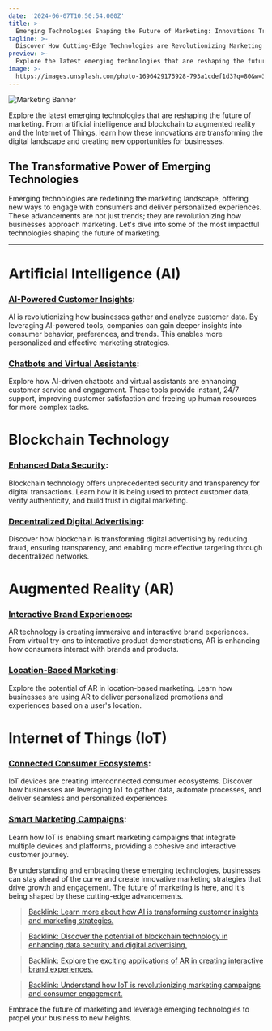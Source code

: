 ```yaml
---
date: '2024-06-07T10:50:54.000Z'
title: >-
  Emerging Technologies Shaping the Future of Marketing: Innovations Transforming the Digital Landscape
tagline: >-
  Discover How Cutting-Edge Technologies are Revolutionizing Marketing Strategies and Driving Business Growth
preview: >-
  Explore the latest emerging technologies that are reshaping the future of marketing. From artificial intelligence and blockchain to augmented reality and the Internet of Things, learn how these innovations are transforming the digital landscape and creating new opportunities for businesses.
image: >-
  https://images.unsplash.com/photo-1696429175928-793a1cdef1d3?q=80&w=3000&auto=format&fit=crop&ixlib=rb-4.0.3&ixid=M3wxMjA3fDB8MHxwaG90by1wYWdlfHx8fGVufDB8fHx8fA%3D%3D
---
```


![Marketing Banner](https://images.unsplash.com/photo-1678995632928-298d05d41671?q=80&w=3328&auto=format&fit=crop&ixlib=rb-4.0.3&ixid=M3wxMjA3fDB8MHxwaG90by1wYWdlfHx8fGVufDB8fHx8fA%3D%3D)


Explore the latest emerging technologies that are reshaping the future of marketing. From artificial intelligence and blockchain to augmented reality and the Internet of Things, learn how these innovations are transforming the digital landscape and creating new opportunities for businesses.

## The Transformative Power of Emerging Technologies
Emerging technologies are redefining the marketing landscape, offering new ways to engage with consumers and deliver personalized experiences. These advancements are not just trends; they are revolutionizing how businesses approach marketing. Let's dive into some of the most impactful technologies shaping the future of marketing.

___
# Artificial Intelligence (AI)
### [AI-Powered Customer Insights](https://insight7.io/5-ways-ai-can-enhance-customer-insights-through-data-analysis/):
AI is revolutionizing how businesses gather and analyze customer data. By leveraging AI-powered tools, companies can gain deeper insights into consumer behavior, preferences, and trends. This enables more personalized and effective marketing strategies.

### [Chatbots and Virtual Assistants](https://blog.happyfox.com/chatbots-vs-virtual-assistants-whats-the-difference/):
Explore how AI-driven chatbots and virtual assistants are enhancing customer service and engagement. These tools provide instant, 24/7 support, improving customer satisfaction and freeing up human resources for more complex tasks.

# Blockchain Technology
### [Enhanced Data Security](https://www.linkedin.com/pulse/enhancing-data-security-privacy-essential-tools-today-derek-w-):
Blockchain technology offers unprecedented security and transparency for digital transactions. Learn how it is being used to protect customer data, verify authenticity, and build trust in digital marketing.

### [Decentralized Digital Advertising](https://tokenminds.co/blog/web3-marketing/decentralized-advertising):
Discover how blockchain is transforming digital advertising by reducing fraud, ensuring transparency, and enabling more effective targeting through decentralized networks.

# Augmented Reality (AR)
### [Interactive Brand Experiences](https://immersivestudio.co.uk/immersive-experiences-for-brands/):
AR technology is creating immersive and interactive brand experiences. From virtual try-ons to interactive product demonstrations, AR is enhancing how consumers interact with brands and products.

### [Location-Based Marketing](https://www.marketingevolution.com/knowledge-center/topic/marketing-essentials/location-based-marketing):
Explore the potential of AR in location-based marketing. Learn how businesses are using AR to deliver personalized promotions and experiences based on a user's location.

# Internet of Things (IoT)
### [Connected Consumer Ecosystems](https://www.qntrl.com/blog/connected-ecosystem.html#:~:text=A%20well%2Dconnected%20ecosystem%20allows,loyal%20advocates%20and%20repeat%20buyers.&text=Innovation%20is%20the%20lifeblood%20of%20growth.):
IoT devices are creating interconnected consumer ecosystems. Discover how businesses are leveraging IoT to gather data, automate processes, and deliver seamless and personalized experiences.

### [Smart Marketing Campaigns](https://www.smartinsights.com/goal-setting-evaluation/goals-kpis/define-smart-marketing-objectives/):
Learn how IoT is enabling smart marketing campaigns that integrate multiple devices and platforms, providing a cohesive and interactive customer journey.

By understanding and embracing these emerging technologies, businesses can stay ahead of the curve and create innovative marketing strategies that drive growth and engagement. The future of marketing is here, and it's being shaped by these cutting-edge advancements.

>[Backlink: Learn more about how AI is transforming customer insights and marketing strategies.](https://www.example.com/ai-customer-insights-guide)

>[Backlink: Discover the potential of blockchain technology in enhancing data security and digital advertising.](https://www.example.com/blockchain-marketing-guide)

>[Backlink: Explore the exciting applications of AR in creating interactive brand experiences.](https://www.example.com/ar-marketing-guide)

>[Backlink: Understand how IoT is revolutionizing marketing campaigns and consumer engagement.](https://www.example.com/iot-marketing-guide)

Embrace the future of marketing and leverage emerging technologies to propel your business to new heights.
